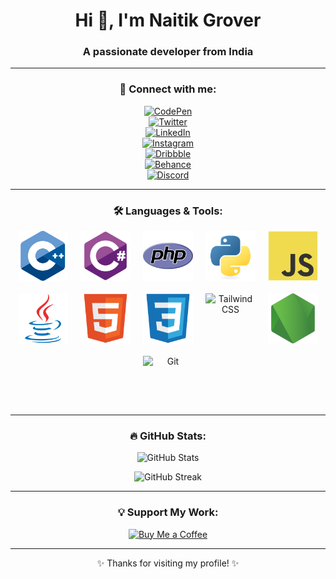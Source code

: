 <h1 align="center">Hi 👋, I'm Naitik Grover</h1>
<h3 align="center">A passionate developer from India</h3>

---

<h3 align="center">🚀 Connect with me:</h3>
<div align="center">
    <a href="https://codepen.io/naitik-grover" target="_blank">
        <img src="https://raw.githubusercontent.com/rahuldkjain/github-profile-readme-generator/master/src/images/icons/Social/codepen.svg" alt="CodePen" height="80" width="80"/>
    </a>
    <br>
    <a href="https://twitter.com/naitikgrover" target="_blank">
        <img src="https://raw.githubusercontent.com/rahuldkjain/github-profile-readme-generator/master/src/images/icons/Social/twitter.svg" alt="Twitter" height="80" width="80"/>
    </a>
    <br>
    <a href="https://linkedin.com/in/naitik-grover-506632350" target="_blank">
        <img src="https://raw.githubusercontent.com/rahuldkjain/github-profile-readme-generator/master/src/images/icons/Social/linked-in-alt.svg" alt="LinkedIn" height="80" width="80"/>
    </a>
    <br>
    <a href="https://instagram.com/hunterx.dev" target="_blank">
        <img src="https://raw.githubusercontent.com/rahuldkjain/github-profile-readme-generator/master/src/images/icons/Social/instagram.svg" alt="Instagram" height="80" width="80"/>
    </a>
    <br>
    <a href="https://dribbble.com/naitikgrover" target="_blank">
        <img src="https://raw.githubusercontent.com/rahuldkjain/github-profile-readme-generator/master/src/images/icons/Social/dribbble.svg" alt="Dribbble" height="80" width="80"/>
    </a>
    <br>
    <a href="https://www.behance.net/naitikgrover" target="_blank">
        <img src="https://raw.githubusercontent.com/rahuldkjain/github-profile-readme-generator/master/src/images/icons/Social/behance.svg" alt="Behance" height="80" width="80"/>
    </a>
    <br>
    <a href="https://discord.gg/EK4V8ntZ2x" target="_blank">
        <img src="https://raw.githubusercontent.com/rahuldkjain/github-profile-readme-generator/master/src/images/icons/Social/discord.svg" alt="Discord" height="80" width="80"/>
    </a>
</div>

---

<h3 align="center">🛠️ Languages & Tools:</h3>
<div align="center" style="display: flex; justify-content: center; gap: 20px; flex-wrap: wrap;">
    <img src="https://raw.githubusercontent.com/devicons/devicon/master/icons/cplusplus/cplusplus-original.svg" alt="C++" width="80" height="80"/>
    <img src="https://raw.githubusercontent.com/devicons/devicon/master/icons/csharp/csharp-original.svg" alt="C#" width="80" height="80"/>
    <img src="https://raw.githubusercontent.com/devicons/devicon/master/icons/php/php-original.svg" alt="PHP" width="80" height="80"/>
    <img src="https://raw.githubusercontent.com/devicons/devicon/master/icons/python/python-original.svg" alt="Python" width="80" height="80"/>
    <img src="https://raw.githubusercontent.com/devicons/devicon/master/icons/javascript/javascript-original.svg" alt="JavaScript" width="80" height="80"/>
    <img src="https://raw.githubusercontent.com/devicons/devicon/master/icons/java/java-original.svg" alt="Java" width="80" height="80"/>
    <img src="https://raw.githubusercontent.com/devicons/devicon/master/icons/html5/html5-original.svg" alt="HTML" width="80" height="80"/>
    <img src="https://raw.githubusercontent.com/devicons/devicon/master/icons/css3/css3-original.svg" alt="CSS" width="80" height="80"/>
    <img src="https://www.vectorlogo.zone/logos/tailwindcss/tailwindcss-icon.svg" alt="Tailwind CSS" width="80" height="80"/>
    <img src="https://raw.githubusercontent.com/devicons/devicon/master/icons/nodejs/nodejs-original.svg" alt="Node.js" width="80" height="80"/>
    <img src="https://www.vectorlogo.zone/logos/git-scm/git-scm-icon.svg" alt="Git" width="80" height="80"/>
</div>

---

<h3 align="center">🔥 GitHub Stats:</h3>
<p align="center">
    <img src="https://github-readme-stats.vercel.app/api?username=NaitikGrover&show_icons=true&theme=tokyonight" alt="GitHub Stats" width="500px"/>
</p>
<p align="center">
    <img src="https://github-readme-streak-stats.herokuapp.com/?user=NaitikGrover&theme=tokyonight" alt="GitHub Streak" width="500px"/>
</p>

---

<h3 align="center">💡 Support My Work:</h3>
<p align="center">
    <a href="https://www.buymeacoffee.com/naitikgrover">
        <img src="https://cdn.buymeacoffee.com/buttons/v2/default-yellow.png" height="50" width="210" alt="Buy Me a Coffee"/>
    </a>
</p>

---

<p align="center">✨ Thanks for visiting my profile! ✨</p>
